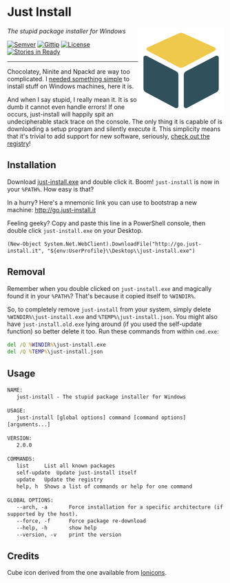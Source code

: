 Just Install
============

<img align="right" src="misc/cube.png" width="200" height="200"/>

_The stupid package installer for Windows_

[![Semver](http://img.shields.io/badge/semver-v2.0.1-blue.svg)](https://github.com/lvillani/just-install/releases)
[![Gittip](http://img.shields.io/gittip/lvillani.svg)](https://www.gittip.com/lvillani/)
[![License](http://img.shields.io/badge/license-GPL%203.0-blue.svg)](http://choosealicense.com/licenses/gpl-3.0/)
[![Stories in Ready](https://badge.waffle.io/lvillani/just-install.png?label=ready&title=Ready)](https://waffle.io/lvillani/just-install)

--------------------------------------------------------------------------------

Chocolatey, Ninite and Npackd are way too complicated. I
[needed something simple](http://lorenzo.villani.me/2013/04/08/just-install-my-stuff/) to install
stuff on Windows machines, here it is.

And when I say stupid, I really mean it. It is so dumb it cannot even handle errors! If one
occurs, just-install will happily spit an undecipherable stack trace on the console. The only
thing it is capable of is downloading a setup program and silently execute it. This simplicity
means that it's trivial to add support for new software, seriously,
[check out the registry](https://github.com/lvillani/just-install/blob/master/just-install.json)!




Installation
------------

Download [just-install.exe](http://lvillani.github.io/just-install/just-install.exe) and double
click it. Boom! `just-install` is now in your `%PATH%`. How easy is that?

In a hurry? Here's a mnemonic link you can use to bootstrap a new machine:
<http://go.just-install.it>

Feeling geeky? Copy and paste this line in a PowerShell console, then double click
`just-install.exe` on your Desktop.

```posh
(New-Object System.Net.WebClient).DownloadFile("http://go.just-install.it", "${env:UserProfile}\\Desktop\\just-install.exe")
```



Removal
-------

Remember when you double clicked on `just-install.exe` and magically found it in your `%PATH%`?
That's because it copied itself to `%WINDIR%`.

So, to completely remove `just-install` from your system, simply delete
`%WINDIR%\just-install.exe` and `%TEMP%\just-install.json`. You might also have
`just-install.old.exe` lying around (if you used the self-update function) so better delete it
too. Run these commands from within `cmd.exe`:

```bat
del /Q %WINDIR%\just-install.exe
del /Q %TEMP%\just-install.json
```




Usage
-----

    NAME:
       just-install - The stupid package installer for Windows

    USAGE:
       just-install [global options] command [command options] [arguments...]

    VERSION:
       2.0.0

    COMMANDS:
       list     List all known packages
       self-update  Update just-install itself
       update   Update the registry
       help, h  Shows a list of commands or help for one command

    GLOBAL OPTIONS:
       --arch, -a       Force installation for a specific architecture (if supported by the host).
       --force, -f      Force package re-download
       --help, -h       show help
       --version, -v    print the version




Credits
-------

Cube icon derived from the one available from [Ionicons](http://ionicons.com/).
